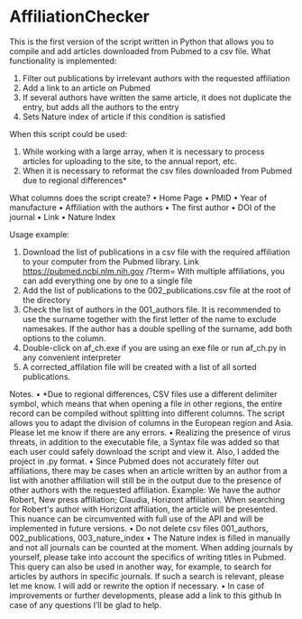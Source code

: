 # AffiliationChecker
This is the first version of the script written in Python that allows you to compile and add articles downloaded from Pubmed to a csv file.
What functionality is implemented:

1. Filter out publications by irrelevant authors with the requested affiliation
2. Add a link to an article on Pubmed
3. If several authors have written the same article, it does not duplicate the entry, but adds all the authors to the entry
4. Sets Nature index of article if this condition is satisfied

When this script could be used:
1. While working with a large array, when it is necessary to process articles for uploading to the site, to
the annual report, etc.
2. When it is necessary to reformat the csv files downloaded from Pubmed due to regional differences*

What columns does the script create?
• Home Page
• PMID
• Year of manufacture
• Affiliation with the authors
• The first author
• DOI of the journal
• Link
• Nature Index

Usage example:
1. Download the list of publications in a csv file with the required affiliation to your computer from the
Pubmed library. Link https://pubmed.ncbi.nlm.nih.gov /?term= With multiple affiliations, you can add
everything one by one to a single file
2. Add the list of publications to the 002_publications.csv file at the root of the directory
3. Check the list of authors in the 001_authors file. It is recommended to use the surname together with
the first letter of the name to exclude namesakes. If the author has a double spelling of the surname,
add both options to the column.
4. Double-click on af_ch.exe if you are using an exe file or run af_ch.py in any convenient interpreter
5. A corrected_affilation file will be created with a list of all sorted publications.

Notes.
• *Due to regional differences, CSV files use a different delimiter symbol, which means that when
opening a file in other regions, the entire record can be compiled without splitting into different
columns. The script allows you to adapt the division of columns in the European region and Asia. Please
let me know if there are any errors.
• Realizing the presence of virus threats, in addition to the executable file, a Syntax file was added so
that each user could safely download the script and view it. Also, I added the project in .py format.
• Since Pubmed does not accurately filter out affiliations, there may be cases when an article written by
an author from a list with another affiliation will still be in the output due to the presence of other
authors with the requested affiliation.
Example: We have the author Robert, New press affiliation; Claudia, Horizont affiliation. When
searching for Robert's author with Horizont affiliation, the article will be presented. This nuance can be
circumvented with full use of the API and will be implemented in future versions.
• Do not delete csv files 001_authors, 002_publications, 003_nature_index
• The Nature index is filled in manually and not all journals can be counted at the moment. When adding
journals by yourself, please take into account the specifics of writing titles in Pubmed. This query can
also be used in another way, for example, to search for articles by authors in specific journals. If such a
search is relevant, please let me know. I will add or rewrite the option if necessary.
• In case of improvements or further developments, please add a link to this github
In case of any questions I’ll be glad to help.
